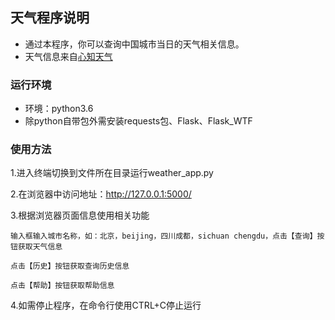 ## 天气程序说明
* 通过本程序，你可以查询中国城市当日的天气相关信息。
* 天气信息来自[心知天气](https://www.seniverse.com/)


### 运行环境
* 环境：python3.6
* 除python自带包外需安装requests包、Flask、Flask_WTF

### 使用方法
1.进入终端切换到文件所在目录运行weather_app.py

2.在浏览器中访问地址：http://127.0.0.1:5000/

3.根据浏览器页面信息使用相关功能

```
输入框输入城市名称，如：北京，beijing，四川成都，sichuan chengdu，点击【查询】按钮获取天气信息

点击【历史】按钮获取查询历史信息

点击【帮助】按钮获取帮助信息
```

4.如需停止程序，在命令行使用CTRL+C停止运行
